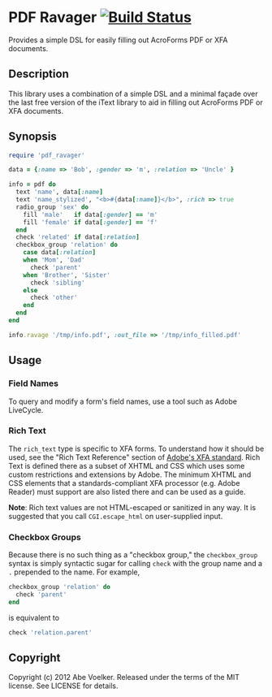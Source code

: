 # PDF Ravager [![Build Status](https://secure.travis-ci.org/abevoelker/pdf_ravager.png)](http://travis-ci.org/abevoelker/pdf_ravager)

Provides a simple DSL for easily filling out AcroForms PDF or XFA documents.

## Description

This library uses a combination of a simple DSL and a minimal façade over the
last free version of the iText library to aid in filling out AcroForms PDF or
XFA documents.

## Synopsis

```ruby
require 'pdf_ravager'

data = {:name => 'Bob', :gender => 'm', :relation => 'Uncle' }

info = pdf do
  text 'name', data[:name]
  text 'name_stylized', "<b>#{data[:name]}</b>", :rich => true
  radio_group 'sex' do
    fill 'male'   if data[:gender] == 'm'
    fill 'female' if data[:gender] == 'f'
  end
  check 'related' if data[:relation]
  checkbox_group 'relation' do
    case data[:relation]
    when 'Mom', 'Dad'
      check 'parent'
    when 'Brother', 'Sister'
      check 'sibling'
    else
      check 'other'
    end
  end
end

info.ravage '/tmp/info.pdf', :out_file => '/tmp/info_filled.pdf'
```

## Usage

### Field Names
To query and modify a form's field names, use a tool such as Adobe
LiveCycle.

### Rich Text
The `rich_text` type is specific to XFA forms. To understand how it
should be used, see the "Rich Text Reference" section of
[Adobe's XFA standard][1]. Rich Text is defined there as a subset of
XHTML and CSS which uses some custom restrictions and extensions by
Adobe. The minimum XHTML and CSS elements that a standards-compliant
XFA processor (e.g. Adobe Reader) must support are also listed there
and can be used as a guide.

**Note**: Rich text values are not HTML-escaped or sanitized in any
way. It is suggested that you call `CGI.escape_html` on user-supplied
input.

### Checkbox Groups
Because there is no such thing as a "checkbox group," the
`checkbox_group` syntax is simply syntactic sugar for calling
`check` with the group name and a `.` prepended to the name. For
example,

```ruby
checkbox_group 'relation' do
  check 'parent'
end
```

is equivalent to

```ruby
check 'relation.parent'
```

## Copyright

Copyright (c) 2012 Abe Voelker. Released under the terms of the
MIT license. See LICENSE for details.

[1]: http://partners.adobe.com/public/developer/xml/index_arch.html